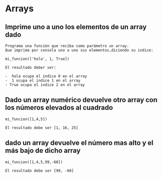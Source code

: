 # Arrays

## Imprime uno a uno los elementos de un array dado

```
Programa una función que reciba como parámetro un array.
Que imprima por consola uno a uno sus elementos,diciendo su indice:

mi_funcion(['hola', 1, True])

El resultado deber ser:

-  hola ocupa el indice 0 en el array
-  1 ocupa el indice 1 en el array
- True ocupa el indice 2 en el array
```

## Dado un array numérico devuelve otro array con los números elevados al cuadrado

```
mi_funcion([1,4,5])

El resultado debe ser [1, 16, 25]
```

## dado un array devuelve el número mas alto y el más bajo de dicho array

```
mi_funcion([1,4,5,99,-60])

El resultado debe ser [99, -60]
```
